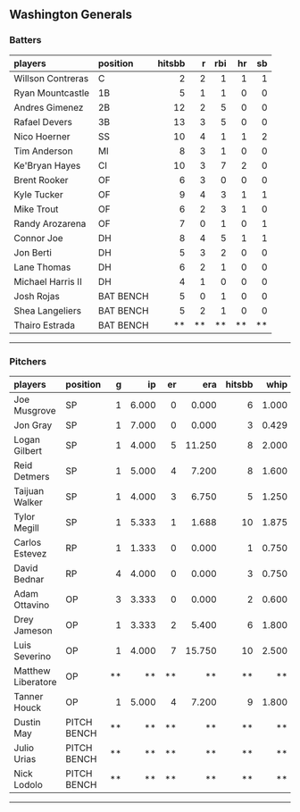## Washington Generals

### Batters

 
|players           |position  | hitsbb|  r| rbi| hr| sb| 
|:-----------------|:---------|------:|--:|---:|--:|--:| 
|Willson Contreras |C         |      2|  2|   1|  1|  1| 
|Ryan Mountcastle  |1B        |      5|  1|   1|  0|  0| 
|Andres Gimenez    |2B        |     12|  2|   5|  0|  0| 
|Rafael Devers     |3B        |     13|  3|   5|  0|  0| 
|Nico Hoerner      |SS        |     10|  4|   1|  1|  2| 
|Tim Anderson      |MI        |      8|  3|   1|  0|  0| 
|Ke'Bryan Hayes    |CI        |     10|  3|   7|  2|  0| 
|Brent Rooker      |OF        |      6|  3|   0|  0|  0| 
|Kyle Tucker       |OF        |      9|  4|   3|  1|  1| 
|Mike Trout        |OF        |      6|  2|   3|  1|  0| 
|Randy Arozarena   |OF        |      7|  0|   1|  0|  1| 
|Connor Joe        |DH        |      8|  4|   5|  1|  1| 
|Jon Berti         |DH        |      5|  3|   2|  0|  0| 
|Lane Thomas       |DH        |      6|  2|   1|  0|  0| 
|Michael Harris II |DH        |      4|  1|   0|  0|  0| 
|Josh Rojas        |BAT BENCH |      5|  0|   1|  0|  0| 
|Shea Langeliers   |BAT BENCH |      5|  2|   1|  0|  0| 
|Thairo Estrada    |BAT BENCH |     **| **|  **| **| **| 


* * *

### Pitchers

 
|players            |position    |  g|    ip| er|    era| hitsbb|  whip| so|  w| sv| 
|:------------------|:-----------|--:|-----:|--:|------:|------:|-----:|--:|--:|--:| 
|Joe Musgrove       |SP          |  1| 6.000|  0|  0.000|      6| 1.000|  3|  1|  0| 
|Jon Gray           |SP          |  1| 7.000|  0|  0.000|      3| 0.429|  5|  1|  0| 
|Logan Gilbert      |SP          |  1| 4.000|  5| 11.250|      8| 2.000|  4|  0|  0| 
|Reid Detmers       |SP          |  1| 5.000|  4|  7.200|      8| 1.600|  2|  0|  0| 
|Taijuan Walker     |SP          |  1| 4.000|  3|  6.750|      5| 1.250|  2|  0|  0| 
|Tylor Megill       |SP          |  1| 5.333|  1|  1.688|     10| 1.875|  5|  0|  0| 
|Carlos Estevez     |RP          |  1| 1.333|  0|  0.000|      1| 0.750|  0|  0|  1| 
|David Bednar       |RP          |  4| 4.000|  0|  0.000|      3| 0.750|  4|  0|  4| 
|Adam Ottavino      |OP          |  3| 3.333|  0|  0.000|      2| 0.600|  3|  0|  0| 
|Drey Jameson       |OP          |  1| 3.333|  2|  5.400|      6| 1.800|  1|  0|  0| 
|Luis Severino      |OP          |  1| 4.000|  7| 15.750|     10| 2.500|  2|  0|  0| 
|Matthew Liberatore |OP          | **|    **| **|     **|     **|    **| **| **| **| 
|Tanner Houck       |OP          |  1| 5.000|  4|  7.200|      9| 1.800|  6|  0|  0| 
|Dustin May         |PITCH BENCH | **|    **| **|     **|     **|    **| **| **| **| 
|Julio Urias        |PITCH BENCH | **|    **| **|     **|     **|    **| **| **| **| 
|Nick Lodolo        |PITCH BENCH | **|    **| **|     **|     **|    **| **| **| **| 


* * *


